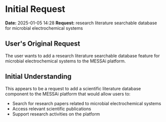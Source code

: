 # Initial Request

**Date:** 2025-01-05 14:28
**Request:** research literature searchable database for microbial electrochemical systems

## User's Original Request
The user wants to add a research literature searchable database feature for microbial electrochemical systems to the MESSAi platform.

## Initial Understanding
This appears to be a request to add a scientific literature database component to the MESSAi platform that would allow users to:
- Search for research papers related to microbial electrochemical systems
- Access relevant scientific publications
- Support research activities on the platform